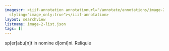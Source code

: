 ```yaml
---
imagescr: <iiif-annotation annotationurl="/annotate/annotations/image-2-018.json"
  styling="image_only:true"></iiif-annotation>
layout: searchview
listname: image-2-list.json
tags: []
---
```

sp[er]abu[n]t in nomine d[omi]ni. Reliquie